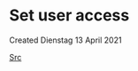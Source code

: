 # Set user access
Created Dienstag 13 April 2021

[Src](https://www.postgresql.org/docs/13/ddl-priv.html)

